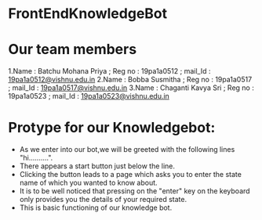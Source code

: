 # FrontEndKnowledgeBot
# Our team members
1.Name : Batchu Mohana Priya ; Reg no : 19pa1a0512 ; mail_Id : 19pa1a0512@vishnu.edu.in
2.Name : Bobba Susmitha ; Reg no : 19pa1a0517 ;  mail_Id : 19pa1a0517@vishnu.edu.in
3.Name : Chaganti Kavya Sri ; Reg no : 19pa1a0523 ; mail_Id : 19pa1a0523@vishnu.edu.in
# Protype for our Knowledgebot:
* As we enter into our bot,we will be greeted with the following lines "hi..........".
* There appears a start button just below the line.
* Clicking the button leads to a page which asks you to enter the state name of which you wanted to know about.
* It is to be well noticed that pressing on the "enter" key on the keyboard only provides you the details of your required state.
* This is basic functioning of our knowledge bot.
